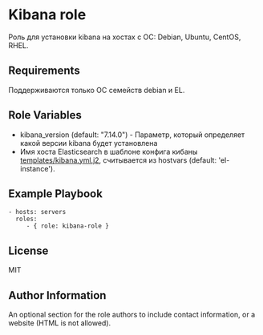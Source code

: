 Kibana role
=========

Роль для установки kibana на хостах с ОС: Debian, Ubuntu, CentOS, RHEL.

Requirements
------------

Поддерживаются только ОС семейств debian и EL.  

Role Variables
--------------

* kibana_version (default: "7.14.0") - Параметр, который определяет какой версии kibana будет установлена
* Имя хоста Elasticsearch в шаблоне конфига кибаны [templates/kibana.yml.j2](templates/kibana.yml.j2), считывается из hostvars (default: 'el-instance').

Example Playbook
----------------

    - hosts: servers
      roles:
         - { role: kibana-role }

License
-------

MIT

Author Information
------------------

An optional section for the role authors to include contact information, or a website (HTML is not allowed).
